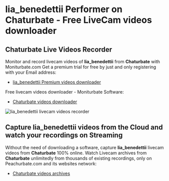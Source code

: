 # lia_benedettii Performer on Chaturbate - Free LiveCam videos downloader

## Chaturbate Live Videos Recorder

Monitor and record livecam videos of **lia_benedettii** from **Chaturbate** with Moniturbate.com
Get a premium trial for free by just and only registering with your Email address:
* [lia_benedettii Premium videos downloader](https://moniturbate.com/request-demo-licence-key.html)

Free livecam videos downloader - Moniturbate Software:
* [Chaturbate videos downloader](https://moniturbate.com/moniturbate-download-software.html)

![lia_benedettii livecam videos recorder](https://peachurnet.com/templates/moniturbate-software.png)


## Capture lia_benedettii videos from the Cloud and watch your recordings on Streaming

Without the need of downloading a software, capture **lia_benedettii** livecam videos from **Chaturbate** 100% online.
Watch Livecam archives from **Chaturbate** unlimitedly from thousands of existing recordings, only on Peachurbate.com and its websites network:
* [Chaturbate videos archives](https://peachurnet.com/)